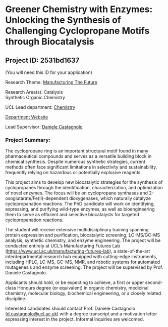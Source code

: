 # Greener Chemistry with Enzymes: Unlocking the Synthesis of Challenging Cyclopropane Motifs through Biocatalysis

## Project ID: **2531bd1637**
(You will need this ID for your application)

Research Theme: [Manufacturing The Future](../themes/manufacturing-the-future.md)

Research Area(s):
Catalysis<br />Synthetic Organic Chemistry

UCL Lead department: [Chemistry](../departments/chemistry.md)

[Department Website](https://www.ucl.ac.uk/chemistry)

Lead Supervisor: [Daniele Castagnolo](https://profiles.ucl.ac.uk/87412)

### Project Summary:

The cyclopropane ring is an important structural motif found in many pharmaceutical compounds and serves as a versatile building block in chemical synthesis. Despite numerous synthetic strategies, current methods often face significant limitations in selectivity and sustainability, frequently relying on hazardous or potentially explosive reagents.

This project aims to develop new biocatalytic strategies for the synthesis of cyclopropanes through the identification, characterization, and optimization of novel enzymes. The focus will be on cyclopropane synthases and 2-oxoglutarate/Fe(II)-dependent dioxygenases, which naturally catalyze cyclopropanation reactions. The PhD candidate will work on identifying, expressing, and purifying wild-type enzymes, as well as bioengineering them to serve as efficient and selective biocatalysts for targeted cyclopropanation reactions.

The student will receive extensive multidisciplinary training spanning protein expression and purification, biocatalytic screening, LC-MS/GC-MS analysis, synthetic chemistry, and enzyme engineering. The project will be conducted entirely at UCL’s Manufacturing Futures Lab (https://www.ucl.ac.uk/manufacturing-futures-lab), a state-of-the-art interdepartmental research hub equipped with cutting-edge instruments, including HPLC, LC-MS, GC-MS, NMR, and robotic systems for automated mutagenesis and enzyme screening. The project will be supervised by Prof. Daniele Castagnolo.

Applicants should hold, or be expecting to achieve, a first or upper second-class Honours degree (or equivalent) in organic chemistry, medicinal chemistry, molecular biology, biochemical engineering, or a closely related discipline.

Interested candidates should contact Prof. Daniele Castagnolo (d.castagnolo@ucl.ac.uk) with a degree transcript and a motivation letter expressing interest in the project. Informal inquiries are welcomed.

